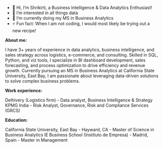 - 👋 Hi, I’m Shrikirti, a Business Intelligence & Data Analytics Enthusiast!
- 👀 I’m interested in all things data
- 🌱 I’m currently doing my MS in Business Analytics
- ⚡ Fun fact: When I am not coding, I would most likely be trying out a new recipe! 

**About me:**

I have 3+ years of experience in data analytics, business intelligence, and sales strategy across logistics, e-commerce, and consulting. Skilled in SQL, Python, and viz tools, I specialize in BI dashboard development, sales forecasting, and process optimization to drive efficiency and revenue growth.
Currently pursuing an MS in Business Analytics at California State University, East Bay, I am passionate about leveraging data-driven solutions to solve complex business problems.

**Work experience:**

Delhivery (Logistics firm) - Data analyst, Business Intelligence & Strategy
KPMG India - Risk Analyst, Governance, Risk and Compliance Services (GRCS)

**Education:**

California State University, East Bay - Hayward, CA - Master of Science in Business Analytics
IE Business School (Instituto de Empresa) - Madrid, Spain - Master in Management


<!---
yeskaycodes/yeskaycodes is a ✨ special ✨ repository because its `README.md` (this file) appears on your GitHub profile.
You can click the Preview link to take a look at your changes.
--->

